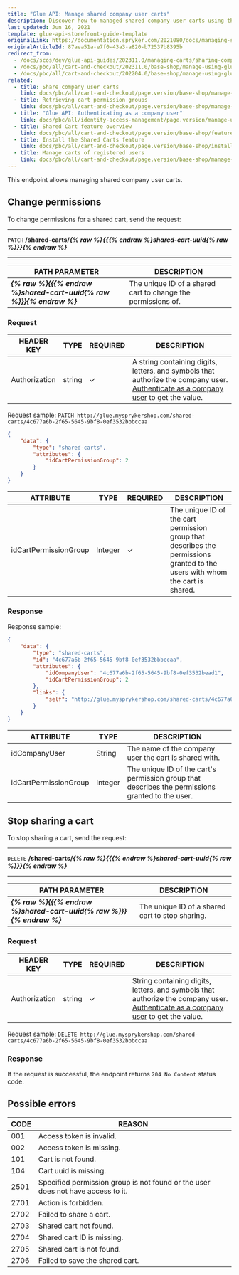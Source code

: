 ```yaml
---
title: "Glue API: Manage shared company user carts"
description: Discover how to managed shared company user carts using the Spryker Glue API.
last_updated: Jun 16, 2021
template: glue-api-storefront-guide-template
originalLink: https://documentation.spryker.com/2021080/docs/managing-shared-company-user-carts
originalArticleId: 87aea51a-e7f0-43a3-a820-b72537b8395b
redirect_from:
  - /docs/scos/dev/glue-api-guides/202311.0/managing-carts/sharing-company-user-carts/managing-shared-company-user-carts.html
  - /docs/pbc/all/cart-and-checkout/202311.0/base-shop/manage-using-glue-api/share-company-user-carts/manage-shared-company-user-carts.html
  - /docs/pbc/all/cart-and-checkout/202204.0/base-shop/manage-using-glue-api/share-company-user-carts/glue-api-manage-shared-company-user-carts.html
related:
  - title: Share company user carts
    link: docs/pbc/all/cart-and-checkout/page.version/base-shop/manage-using-glue-api/share-company-user-carts/glue-api-share-company-user-carts.html
  - title: Retrieving cart permission groups
    link: docs/pbc/all/cart-and-checkout/page.version/base-shop/manage-using-glue-api/share-company-user-carts/glue-api-retrieve-cart-permission-groups.html
  - title: "Glue API: Authenticating as a company user"
    link: docs/pbc/all/identity-access-management/page.version/manage-using-glue-api/glue-api-authenticate-as-a-company-user.html
  - title: Shared Cart feature overview
    link: docs/pbc/all/cart-and-checkout/page.version/base-shop/feature-overviews/shared-carts-feature-overview.html
  - title: Install the Shared Carts feature
    link: docs/pbc/all/cart-and-checkout/page.version/base-shop/install-and-upgrade/install-features/install-the-shared-carts-feature.html
  - title: Manage carts of registered users
    link: docs/pbc/all/cart-and-checkout/page.version/base-shop/manage-using-glue-api/manage-carts-of-registered-users/glue-api-manage-carts-of-registered-users.html
---
```


This endpoint allows managing shared company user carts.

## Change permissions

To change permissions for a shared cart, send the request:

***
`PATCH` **/shared-carts/*{% raw %}{{{% endraw %}shared-cart-uuid{% raw %}}}{% endraw %}***
***

| PATH PARAMETER | DESCRIPTION |
| --- | --- |
| ***{% raw %}{{{% endraw %}shared-cart-uuid{% raw %}}}{% endraw %}*** | The unique ID of a shared cart to change the permissions of. |

### Request

| HEADER KEY | TYPE | REQUIRED | DESCRIPTION |
| --- | --- | --- | --- |
| Authorization | string | ✓ | A string containing digits, letters, and symbols that authorize the company user. [Authenticate as a company user](/docs/pbc/all/identity-access-management/latest/manage-using-glue-api/glue-api-authenticate-as-a-company-user.html#authenticate-as-a-company-user) to get the value.  |

Request sample: `PATCH http://glue.mysprykershop.com/shared-carts/4c677a6b-2f65-5645-9bf8-0ef3532bbbccaa`

```json
{
    "data": {
        "type": "shared-carts",
        "attributes": {
            "idCartPermissionGroup": 2
        }
    }
}
```

| ATTRIBUTE | TYPE | REQUIRED | DESCRIPTION |
| --- | --- | --- | --- |
| idCartPermissionGroup | Integer | ✓ | The unique ID of the cart permission group that describes the permissions granted to the users with whom the cart is shared. |

### Response

Response sample:

```json
{
    "data": {
        "type": "shared-carts",
        "id": "4c677a6b-2f65-5645-9bf8-0ef3532bbbccaa",
        "attributes": {
            "idCompanyUser": "4c677a6b-2f65-5645-9bf8-0ef3532bead1",
            "idCartPermissionGroup": 2
        },
        "links": {
            "self": "http://glue.mysprykershop.com/shared-carts/4c677a6b-2f65-5645-9bf8-0ef3532bbbccaa"
        }
    }
}
```

| ATTRIBUTE | TYPE | DESCRIPTION |
| --- | --- | --- |
| idCompanyUser | String | The name of the company user the cart is shared with. |
| idCartPermissionGroup | Integer | The unique ID of the cart's permission group that describes the permissions granted to the user. |

## Stop sharing a cart

To stop sharing a cart, send the request:

***
`DELETE` **/shared-carts/*{% raw %}{{{% endraw %}shared-cart-uuid{% raw %}}}{% endraw %}***
***

| PATH PARAMETER | DESCRIPTION |
| --- | --- |
| ***{% raw %}{{{% endraw %}shared-cart-uuid{% raw %}}}{% endraw %}*** | The unique ID of a shared cart to stop sharing. |

### Request

| HEADER KEY | TYPE | REQUIRED | DESCRIPTION |
| --- | --- | --- | --- |
| Authorization | string | ✓ | String containing digits, letters, and symbols that authorize the company user. [Authenticate as a company user](/docs/pbc/all/identity-access-management/latest/manage-using-glue-api/glue-api-authenticate-as-a-company-user.html#authenticate-as-a-company-user) to get the value.  |

Request sample: `DELETE http://glue.mysprykershop.com/shared-carts/4c677a6b-2f65-5645-9bf8-0ef3532bbbccaa`

### Response

If the request is successful, the endpoint returns  `204 No Content` status code.

## Possible errors

| CODE | REASON |
| --- | --- |
| 001 | Access token is invalid. |
| 002 | Access token is missing. |
| 101 | Cart is not found. |
| 104 | Cart uuid is missing.  |
| 2501| Specified permission group is not found or the user does not have access to it. |
| 2701 | Action is forbidden. |
| 2702 | Failed to share a cart. |
| 2703 | Shared cart not found. |
| 2704 | Shared cart ID is missing. |
| 2705 | Shared cart is not found. |
| 2706 | Failed to save the shared cart. |

